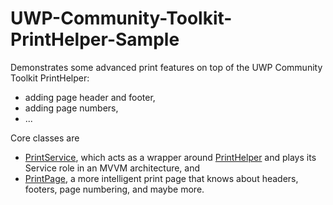 # UWP-Community-Toolkit-PrintHelper-Sample
Demonstrates some advanced print features on top of the UWP Community Toolkit PrintHelper:

* adding page header and footer,
* adding page numbers,
* ...

Core classes are
* [PrintService](https://github.com/XamlBrewer/UWP-Community-Toolkit-PrintHelper-Sample/blob/master/XamlBrewer.Uwp.ToolkitPrintHelperSample/Services/Printing/PrintService.cs), which acts as a wrapper around [PrintHelper](https://github.com/Microsoft/UWPCommunityToolkit/tree/master/Microsoft.Toolkit.Uwp/Helpers/PrintHelper) and plays its Service role in an MVVM architecture, and
* [PrintPage](https://github.com/XamlBrewer/UWP-Community-Toolkit-PrintHelper-Sample/blob/master/XamlBrewer.Uwp.ToolkitPrintHelperSample/Services/Printing/PrintPage.xaml.cs), a more intelligent print page that knows about headers, footers, page numbering, and maybe more.
